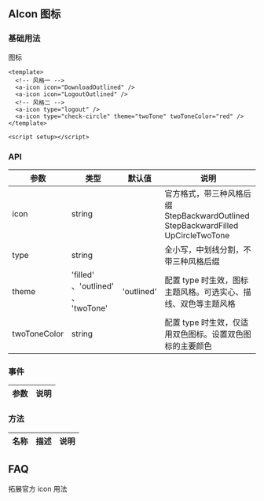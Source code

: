 ## AIcon 图标

### 基础用法

图标

```vue demo
<template>
  <!-- 风格一 -->
  <a-icon icon="DownloadOutlined" />
  <a-icon icon="LogoutOutlined" />
  <!-- 风格二 -->
  <a-icon type="logout" />
  <a-icon type="check-circle" theme="twoTone" twoToneColor="red" />
</template>

<script setup></script>
```

### API

| 参数         | 类型                               | 默认值     | 说明                                                                             |
| ------------ | ---------------------------------- | ---------- | -------------------------------------------------------------------------------- |
| icon         | string                             |            | 官方格式，带三种风格后缀 StepBackwardOutlined StepBackwardFilled UpCircleTwoTone |
| type         | string                             |            | 全小写，中划线分割，不带三种风格后缀                                             |
| theme        | 'filled' 、'outlined' 、 'twoTone' | 'outlined' | 配置 type 时生效，图标主题风格。可选实心、描线、双色等主题风格                   |
| twoToneColor | string                             |            | 配置 type 时生效，仅适用双色图标。设置双色图标的主要颜色                         |

### 事件

| 参数 | 说明 |
| ---- | ---- |

### 方法

| 名称 | 描述 | 说明 |
| ---- | ---- | ---- |

## FAQ

拓展官方 icon 用法
